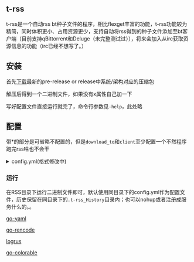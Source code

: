 ## t-rss
t-rss是一个自动rss bt种子文件的程序，相比flexget丰富的功能，t-rss功能较为精简，同时体积更小、占用资源更少，支持自动将rss得到的种子文件添加至bt客户端（目前支持qBittorrent和Deluge（未完整测试过）），将来会加入从irc获取资源信息的功能（irc已经不想写了。）

## 安装
首先[下载](https://github.com/capric98/t-rss/releases)最新的pre-release or release中系统/架构对应的压缩包

解压后得到一个二进制文件，如果没有x属性自己加一下

写好配置文件直接运行就完了，命令行参数见`-help`，此处略

## 配置
带*的部分是可省略不配置的，但是`download_to`和`client`至少配置一个不然程序跑完rss啥也不会干

<details>
<summary>config.yml(格式修改中)</summary>

```yaml
GLOBAL:
  log_file: # empty -> stderr
  history:
    max_age: 30s # {int}s/m/h/d
    save_to: # ~/home/.t-rss/history/
  timeout: 1m

TASKS:
  Name_of_task0:
    rss:
      url: http(s)://example.com
      method: GET #*GET/POST
      headers:    #*if needed
        Cookie: something
        Key: Value
      interval: 10s # {int}s/m/h/d
    filter:
      content_size:
        min:
        max:
      regexp:
        accept:
          - A
        reject:
          - B
    quota:
      num: 65535
      size:
    edit:
      tracker:
        delete:
          - share
        add:
          - http(s)://example.com/
    receiver:
      save_to: /home/WatchDir/
      client:
        Name_of_client0:
          type: qBittorrent
          url: http(s)://example.com
          username: admin
          password: adminadmin
          dlLimit:
          upLimit:
          pause: true
          savepath: /home/Downloads
        Name_of_client1:
          type: Deluge
          host: 127.0.0.1:1234
          username:
          password:

  Name_of_task1:
    rss:
      url: http(s)://example.com
      receiver:
        save_path: /home/WatchDir/
  Name_of_task2:
    rss:
      url: http(s)://example.com
      receiver:
        save_path: /home/WatchDir/

```

</details>

### 运行
在RSS目录下运行二进制文件即可，默认使用同目录下的config.yml作为配置文件，历史保留在同目录下的`.t-rss_History`目录内；也可以nohup或者注册成服务什么的。。

[go-yaml](https://github.com/go-yaml/yaml)

[go-rencode](https://github.com/gdm85/go-rencode)

[logrus](https://github.com/sirupsen/logrus)

[go-colorable](https://github.com/mattn/go-colorable)
